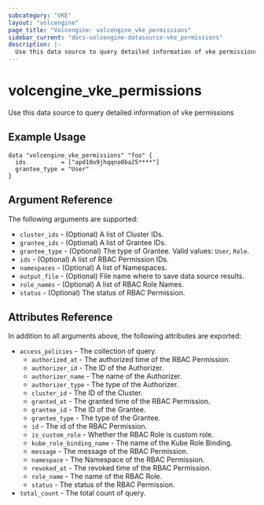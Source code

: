 ```yaml
---
subcategory: "VKE"
layout: "volcengine"
page_title: "Volcengine: volcengine_vke_permissions"
sidebar_current: "docs-volcengine-datasource-vke_permissions"
description: |-
  Use this data source to query detailed information of vke permissions
---
```

# volcengine_vke_permissions
Use this data source to query detailed information of vke permissions
## Example Usage
```hcl
data "volcengine_vke_permissions" "foo" {
  ids          = ["apd10o9jhqqno0ba25****"]
  grantee_type = "User"
}
```
## Argument Reference
The following arguments are supported:
* `cluster_ids` - (Optional) A list of Cluster IDs.
* `grantee_ids` - (Optional) A list of Grantee IDs.
* `grantee_type` - (Optional) The type of Grantee. Valid values: `User`, `Role`.
* `ids` - (Optional) A list of RBAC Permission IDs.
* `namespaces` - (Optional) A list of Namespaces.
* `output_file` - (Optional) File name where to save data source results.
* `role_names` - (Optional) A list of RBAC Role Names.
* `status` - (Optional) The status of RBAC Permission.

## Attributes Reference
In addition to all arguments above, the following attributes are exported:
* `access_policies` - The collection of query.
    * `authorized_at` - The authorized time of the RBAC Permission.
    * `authorizer_id` - The ID of the Authorizer.
    * `authorizer_name` - The name of the Authorizer.
    * `authorizer_type` - The type of the Authorizer.
    * `cluster_id` - The ID of the Cluster.
    * `granted_at` - The granted time of the RBAC Permission.
    * `grantee_id` - The ID of the Grantee.
    * `grantee_type` - The type of the Grantee.
    * `id` - The id of the RBAC Permission.
    * `is_custom_role` - Whether the RBAC Role is custom role.
    * `kube_role_binding_name` - The name of the Kube Role Binding.
    * `message` - The message of the RBAC Permission.
    * `namespace` - The Namespace of the RBAC Permission.
    * `revoked_at` - The revoked time of the RBAC Permission.
    * `role_name` - The name of the RBAC Role.
    * `status` - The status of the RBAC Permission.
* `total_count` - The total count of query.



